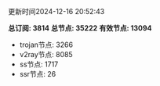 更新时间2024-12-16 20:52:43

**总订阅: 3814**
**总节点: 35222**
**有效节点: 13094**
- trojan节点: 3266
- v2ray节点: 8085
- ss节点: 1717
- ssr节点: 26
